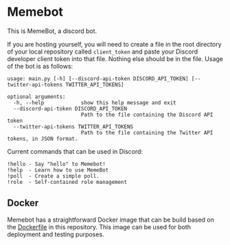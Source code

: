 # Memebot 

This is MemeBot, a discord bot.

If you are hosting yourself, you will need to create a file in the root directory of your local repository called 
`client_token` and paste your Discord developer client token into that file. Nothing else should be in the file.
Usage of the bot is as follows:

```
usage: main.py [-h] [--discord-api-token DISCORD_API_TOKEN] [--twitter-api-tokens TWITTER_API_TOKENS]

optional arguments:
  -h, --help            show this help message and exit
  --discord-api-token DISCORD_API_TOKEN
                        Path to the file containing the Discord API token
  --twitter-api-tokens TWITTER_API_TOKENS
                        Path to the file containing the Twitter API tokens, in JSON format.
```

Current commands that can be used in Discord:

    !hello - Say "hello" to Memebot!
    !help  - Learn how to use MemeBot
    !poll  - Create a simple poll.
    !role  - Self-contained role management

## Docker
Memebot has a straightforward Docker image that can be build based on the [Dockerfile](./docker/Dockerfile) in this 
repository. This image can be used for both deployment and testing purposes.
